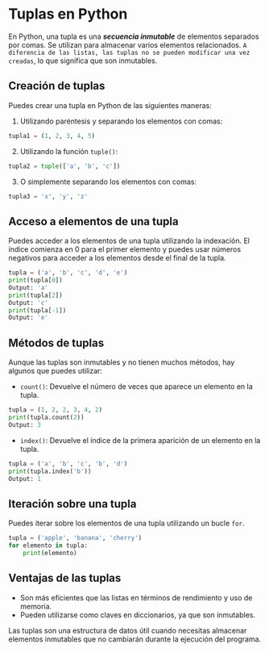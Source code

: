 # Tuplas en Python

En Python, una tupla es una ***secuencia inmutable*** de elementos separados por comas. Se utilizan para almacenar varios elementos relacionados. `A diferencia de las listas, las tuplas no se pueden modificar una vez creadas`, lo que significa que son inmutables.

## Creación de tuplas

Puedes crear una tupla en Python de las siguientes maneras:

1. Utilizando paréntesis y separando los elementos con comas:

```python
tupla1 = (1, 2, 3, 4, 5)
```

2. Utilizando la función `tuple()`:

```python
tupla2 = tuple(['a', 'b', 'c'])
```

3. O simplemente separando los elementos con comas:

```python
tupla3 = 'x', 'y', 'z'
```

## Acceso a elementos de una tupla

Puedes acceder a los elementos de una tupla utilizando la indexación. El índice comienza en 0 para el primer elemento y puedes usar números negativos para acceder a los elementos desde el final de la tupla.

```python
tupla = ('a', 'b', 'c', 'd', 'e')
print(tupla[0]) 
Output: 'a'
print(tupla[2]) 
Output: 'c'
print(tupla[-1])
Output: 'e'
```

## Métodos de tuplas

Aunque las tuplas son inmutables y no tienen muchos métodos, hay algunos que puedes utilizar:

- `count()`: Devuelve el número de veces que aparece un elemento en la tupla.

```python
tupla = (1, 2, 2, 3, 4, 2)
print(tupla.count(2)) 
Output: 3
```

- `index()`: Devuelve el índice de la primera aparición de un elemento en la tupla.

```python
tupla = ('a', 'b', 'c', 'b', 'd')
print(tupla.index('b')) 
Output: 1
```

## Iteración sobre una tupla

Puedes iterar sobre los elementos de una tupla utilizando un bucle `for`.

```python
tupla = ('apple', 'banana', 'cherry')
for elemento in tupla:
    print(elemento)
```

## Ventajas de las tuplas

- Son más eficientes que las listas en términos de rendimiento y uso de memoria.
- Pueden utilizarse como claves en diccionarios, ya que son inmutables.

Las tuplas son una estructura de datos útil cuando necesitas almacenar elementos inmutables que no cambiarán durante la ejecución del programa.
